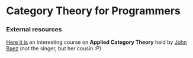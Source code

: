 Category Theory for Programmers
===

### External resources

[Here it is](https://forum.azimuthproject.org/discussion/1807/lecture-1-introduction) an interesting course on **Applied Category Theory** held by [John Baez](https://en.wikipedia.org/wiki/John_C._Baez) (not the singer, but her cousin :P)
